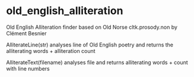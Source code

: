 # old_english_alliteration

Old English Alliteration finder based on Old Norse cltk.prosody.non by Clément Besnier

AlliterateLine(str) analyses line of Old English poetry and returns the alliterating words + alliteration count

AlliterateText(filename) analyses file and returns alliterating words + count with line numbers
